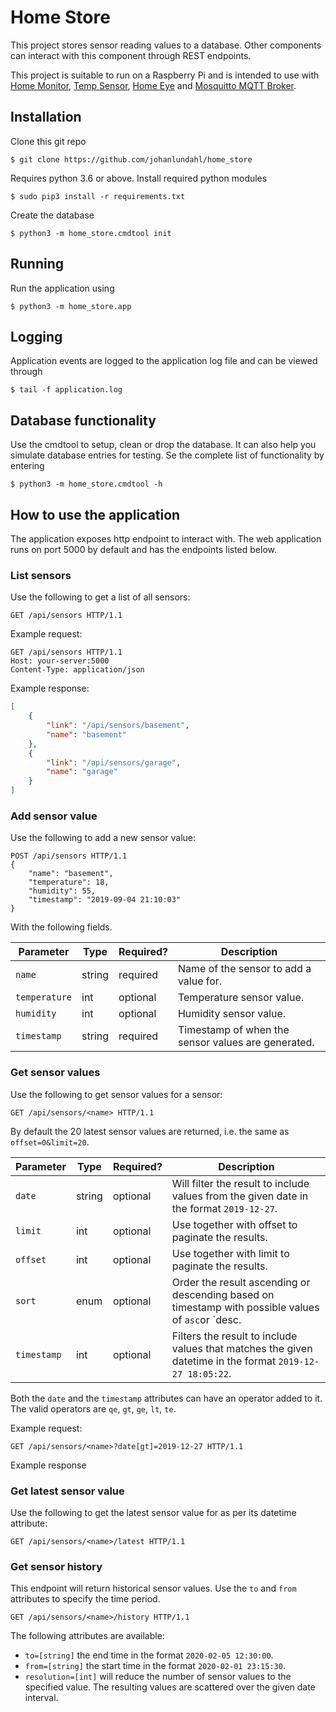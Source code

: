 # Home Store
This project stores sensor reading values to a database. Other components can interact with this component through REST endpoints.

This project is suitable to run on a Raspberry Pi and is intended to use with [Home Monitor](http://github.com/johanlundahl/home_monitor), [Temp Sensor](http://github.com/johanlundahl/temp_sensor), [Home Eye](http://github.com/johanlundahl/home_eye) and [Mosquitto MQTT Broker](https://randomnerdtutorials.com/how-to-install-mosquitto-broker-on-raspberry-pi/).

## Installation

Clone this git repo

```
$ git clone https://github.com/johanlundahl/home_store
```

Requires python 3.6 or above. Install required python modules

```
$ sudo pip3 install -r requirements.txt
```

Create the database 
```
$ python3 -m home_store.cmdtool init
```

## Running
Run the application using
```
$ python3 -m home_store.app
```

## Logging
Application events are logged to the application log file and can be viewed through
```
$ tail -f application.log
```

## Database functionality
Use the cmdtool to setup, clean or drop the database. It can also help you simulate database entries for testing. Se the complete list of functionality by entering
```
$ python3 -m home_store.cmdtool -h
``` 


## How to use the application
The application exposes http endpoint to interact with. The web application runs on port 5000 by default and has the endpoints listed below.

### List sensors
Use the following to get a list of all sensors:
```
GET /api/sensors HTTP/1.1
```

Example request:
```
GET /api/sensors HTTP/1.1
Host: your-server:5000
Content-Type: application/json
```

Example response:
``` json
[
    {
        "link": "/api/sensors/basement",
        "name": "basement"
    },
    {
        "link": "/api/sensors/garage",
        "name": "garage"
    }
]
```

### Add sensor value
Use the following to add a new sensor value:
```
POST /api/sensors HTTP/1.1
{
	"name": "basement",
	"temperature": 18,
	"humidity": 55,
	"timestamp": "2019-09-04 21:10:03"
}
```

With the following fields.

| Parameter     | Type          | Required? | Description  	|
| ------------- | -------------	| -----		| ---			|
| `name`     	| string 		| required 	| Name of the sensor to add a value for. |
| `temperature` | int 			| optional 	| Temperature sensor value. |
| `humidity`    | int 			| optional 	| Humidity sensor value. |
| `timestamp`   | string		| required 	| Timestamp of when the sensor values are generated. |


### Get sensor values
Use the following to get sensor values for a sensor:
```
GET /api/sensors/<name> HTTP/1.1
```
By default the 20 latest sensor values are returned, i.e. the same as `offset=0&limit=20`.

| Parameter     | Type          | Required? | Description  	|
| ------------- | -------------	| -----		| ---			|
| `date`     	| string 		| optional 	| Will filter the result to include values from the given date in the format `2019-12-27`. |
| `limit`      	| int 			| optional 	| Use together with offset to paginate the results. |
| `offset`      | int 			| optional 	| Use together with limit to paginate the results. |
| `sort`      	| enum			| optional 	| Order the result ascending or descending based on timestamp with possible values of `asc`or `desc. |
| `timestamp`   | int 			| optional 	| Filters the result to include values that matches the given datetime in the format `2019-12-27 18:05:22`. |

Both the `date` and the `timestamp` attributes can have an operator added to it. The valid operators are `qe`, `gt`, `ge`, `lt`, `te`. 

Example request:
```
GET /api/sensors/<name>?date[gt]=2019-12-27 HTTP/1.1
``` 

Example response


### Get latest sensor value
Use the following to get the latest sensor value for <name> as per its datetime attribute:
```
GET /api/sensors/<name>/latest HTTP/1.1
```

### Get sensor history
This endpoint will return historical sensor values. Use the `to` and `from` attributes to specify the time period. 
```
GET /api/sensors/<name>/history HTTP/1.1 
```

The following attributes are available:
* `to=[string]` the end time in the format `2020-02-05 12:30:00`.
* `from=[string]` the start time in the format `2020-02-01 23:15:30`.
* `resolution=[int]` will reduce the number of sensor values to the specified value. The resulting values are scattered over the given date interval.

